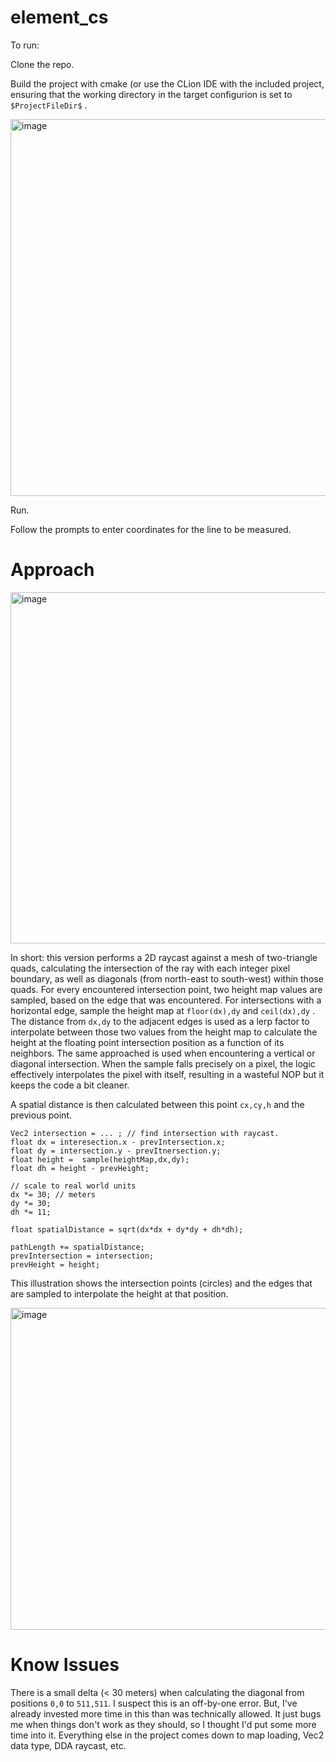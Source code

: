 # element_cs

To run: 

Clone the repo.

Build the project with cmake (or use the CLion IDE with the included project, ensuring that the working directory in the target configurion is set to `$ProjectFileDir$` . 

<img width="603" alt="image" src="https://github.com/user-attachments/assets/67cfe5ac-dcd8-45a3-825c-8ff3f974d107" />

Run. 

Follow the prompts to enter coordinates for the line to be measured. 

# Approach

<img width="562" alt="image" src="https://github.com/user-attachments/assets/94919611-987d-42ce-9f0c-c144f3b5505e" />

In short: this version performs a 2D raycast against a mesh of two-triangle quads, calculating the intersection of the ray with each integer pixel boundary, as well as diagonals (from north-east to south-west) within
those quads. For every encountered intersection point, two height map values are sampled, based on the edge that was encountered. For intersections with a horizontal edge, sample the height map at `floor(dx),dy` and `ceil(dx),dy` . The distance from `dx,dy` to the adjacent edges is used as a lerp factor to interpolate between those two values from the height map to calculate the height at the floating point intersection position as a function of its neighbors. The same approached is used when encountering a vertical or diagonal intersection. When the sample falls precisely on a pixel, the logic effectively interpolates the pixel with itself, resulting in a wasteful NOP but it keeps the code a bit cleaner. 

A spatial distance is then calculated between this point `cx,cy,h` and the previous point. 
```
Vec2 intersection = ... ; // find intersection with raycast. 
float dx = interesection.x - prevIntersection.x;
float dy = intersection.y - prevItnersection.y;
float height =  sample(heightMap,dx,dy);
float dh = height - prevHeight;

// scale to real world units
dx *= 30; // meters
dy *= 30; 
dh *= 11;

float spatialDistance = sqrt(dx*dx + dy*dy + dh*dh);

pathLength += spatialDistance;
prevIntersection = intersection; 
prevHeight = height;
```

This illustration shows the intersection points (circles) and the edges that are sampled to interpolate the height at that position. 



<img width="515" alt="image" src="https://github.com/user-attachments/assets/a1ccd04f-6ee1-4124-95b7-cf1274acc7ab" />

# Know Issues
There is a small delta (< 30 meters) when calculating the diagonal from positions `0,0` to `511,511`. I suspect this is an off-by-one error. But, I've already invested more time in this than was technically allowed. It just bugs me when things don't work as they should, so I thought I'd put some more time into it. 
Everything else in the project comes down to map loading, Vec2 data type, DDA raycast, etc. 



